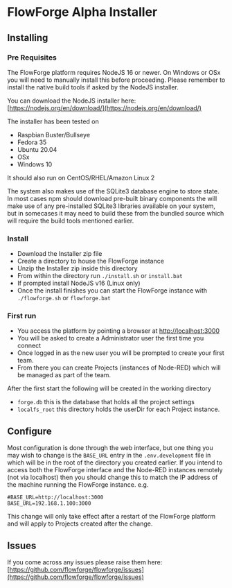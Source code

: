 # FlowForge Alpha Installer

## Installing

### Pre Requisites

The FlowForge platform requires NodeJS 16 or newer. On Windows or OSx you will need to manually 
install this before proceeding. Please remember to install the native build tools if asked by the
NodeJS installer.

You can download the NodeJS installer here: [https://nodejs.org/en/download/](https://nodejs.org/en/download/)

The installer has been tested on

 - Raspbian Buster/Bullseye
 - Fedora 35
 - Ubuntu 20.04
 - OSx
 - Windows 10

 It should also run on CentOS/RHEL/Amazon Linux 2

 The system also makes use of the SQLite3 database engine to store state. In most cases npm should download
 pre-built binary components the will make use of any pre-installed SQLite3 libraries available on your 
 system, but in somecases it may need to build these from the bundled source which will require the build 
 tools mentioned earlier.

### Install

 - Download the Installer zip file
 - Create a directory to house the FlowForge instance
 - Unzip the Installer zip inside this directory
 - From within the directory run `./install.sh` or `install.bat` 
 - If prompted install NodeJS v16 (Linux only)
 - Once the install finishes you can start the FlowForge instance with `./flowforge.sh` or `flowforge.bat`

### First run

 - You access the platform by pointing a browser at [http://localhost:3000](http://localhost:3000)
 - You will be asked to create a Administrator user the first time you connect
 - Once logged in as the new user you will be prompted to create your first team.
 - From there you can create Projects (instances of Node-RED) which will be managed as part of the team.

 After the first start the following will be created in the working directory

  - `forge.db` this is the database that holds all the project settings
  - `localfs_root` this directory holds the userDir for each Project instance.

## Configure

Most configuration is done through the web interface, but one thing you may wish to change is the 
`BASE_URL` entry in the `.env.development` file in which will be in the root of the directory you created 
earlier. If you intend to access both the FlowForge interface and the Node-RED instances remotely 
(not via localhost) then you should change this to match the IP address of the machine running the FlowForge
instance. e.g.

```
#BASE_URL=http://localhost:3000
BASE_URL=192.168.1.100:3000
```

This change will only take effect after a restart of the FlowForge platform and will apply to Projects
created after the change.

## Issues

If you come across any issues please raise them here: [https://github.com/flowforge/flowforge/issues](https://github.com/flowforge/flowforge/issues)